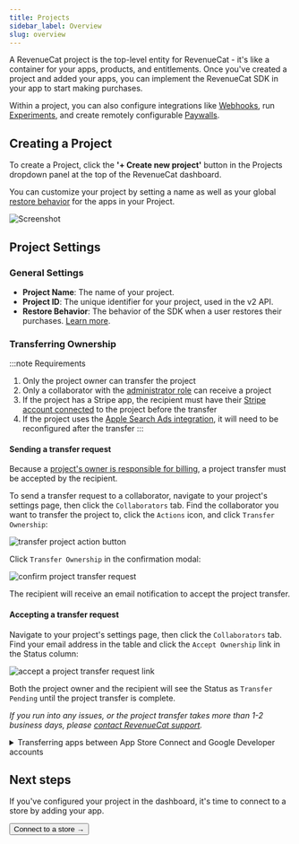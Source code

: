```yaml
---
title: Projects
sidebar_label: Overview
slug: overview
---
```


A RevenueCat project is the top-level entity for RevenueCat - it's like a container for your apps, products, and entitlements. Once you've created a project and added your apps, you can implement the RevenueCat SDK in your app to start making purchases.

Within a project, you can also configure integrations like [Webhooks](/integrations/webhooks), run [Experiments](/tools/experiments-v1), and create remotely configurable [Paywalls](/tools/paywalls).

## Creating a Project

To create a Project, click the **'+ Create new project'** button in the Projects dropdown panel at the top of the RevenueCat dashboard.

You can customize your project by setting a name as well as your global [restore behavior](/getting-started/restoring-purchases) for the apps in your Project.

![Screenshot](/docs_images/projects/project-settings.png)

## Project Settings

### General Settings

- **Project Name**: The name of your project.
- **Project ID**: The unique identifier for your project, used in the v2 API.
- **Restore Behavior**: The behavior of the SDK when a user restores their purchases. [Learn more](/projects/restore-behavior).

### Transferring Ownership

:::note Requirements

1. Only the project owner can transfer the project
2. Only a collaborator with the [administrator role](/projects/collaborators#administrator) can receive a project
3. If the project has a Stripe app, the recipient must have their [Stripe account connected](/web/connect-stripe-account) to the project before the transfer
4. If the project uses the [Apple Search Ads integration](/integrations/attribution/apple-search-ads#1-configure-integration), it will need to be reconfigured after the transfer
   :::

#### Sending a transfer request

Because a [project's owner is responsible for billing](/welcome/set-up-revenuecat/account-management#where-to-find-invoices), a project transfer must be accepted by the recipient.

To send a transfer request to a collaborator, navigate to your project's settings page, then click the `Collaborators` tab. Find the collaborator you want to transfer the project to, click the `Actions` icon, and click `Transfer Ownership`:

![transfer project action button](/docs_images/projects/transfer-project-button.png)

Click `Transfer Ownership` in the confirmation modal:

![confirm project transfer request](/docs_images/projects/transfer-project-confirmation-modal.png)

The recipient will receive an email notification to accept the project transfer.

#### Accepting a transfer request

Navigate to your project's settings page, then click the `Collaborators` tab. Find your email address in the table and click the `Accept Ownership` link in the Status column:

![accept a project transfer request link](/docs_images/projects/accept-transfer-link.png)

Both the project owner and the recipient will see the Status as `Transfer Pending` until the project transfer is complete.

_If you run into any issues, or the project transfer takes more than 1-2 business days, please [contact RevenueCat support](https://app.revenuecat.com/settings/support)._

<details>
<summary>Transferring apps between App Store Connect and Google Developer accounts</summary>

If you are changing the App Store Connect or Google Developer account, this will require credentials to be regenerated for both.

- For Apple, these are the [app-specific shared secret](https://www.revenuecat.com/docs/service-credentials/itunesconnect-app-specific-shared-secret), the [in-app purchase key](https://www.revenuecat.com/docs/service-credentials/itunesconnect-app-specific-shared-secret/in-app-purchase-key-configuration), and the [App Store Connect API key](https://www.revenuecat.com/docs/service-credentials/itunesconnect-app-specific-shared-secret/app-store-connect-api-key-configuration). The new owner will also want to make sure their Paid Applications Agreement is signed with Apple.

- For Google, these are the [service credentials](https://www.revenuecat.com/docs/service-credentials/creating-play-service-credentials). To reduce any downtime, we recommend the new owner generate these credentials in advance and test them on a RevenueCat project to make sure they are validated and working before the transfer.
</details>

## Next steps

If you've configured your project in the dashboard, it's time to connect to a store by adding your app.

<Button href="/docs/projects/connect-a-store">Connect to a store →</Button>
